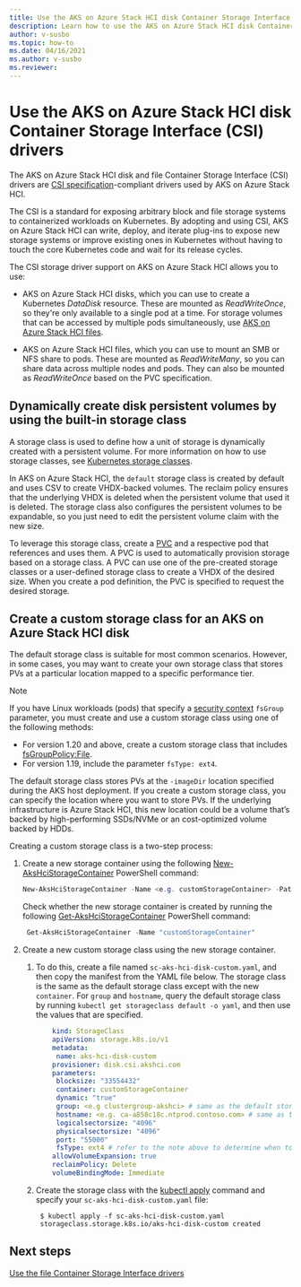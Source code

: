 ```yaml
---
title: Use the AKS on Azure Stack HCI disk Container Storage Interface (CSI) drivers
description: Learn how to use the AKS on Azure Stack HCI disk Container Storage Interface (CSI) drivers.
author: v-susbo
ms.topic: how-to
ms.date: 04/16/2021
ms.author: v-susbo
ms.reviewer: 
---
```


# Use the AKS on Azure Stack HCI disk Container Storage Interface (CSI) drivers
The AKS on Azure Stack HCI disk and file Container Storage Interface (CSI) drivers are [CSI specification](https://github.com/container-storage-interface/spec/blob/master/spec.md)-compliant drivers used by AKS on Azure Stack HCI.

The CSI is a standard for exposing arbitrary block and file storage systems to containerized workloads on Kubernetes. By adopting and using CSI, AKS on Azure Stack HCI can write, deploy, and iterate plug-ins to expose new storage systems or improve existing ones in Kubernetes without having to touch the core Kubernetes code and wait for its release cycles.

The CSI storage driver support on AKS on Azure Stack HCI allows you to use:

- AKS on Azure Stack HCI disks, which you can use to create a Kubernetes *DataDisk* resource. These are mounted as *ReadWriteOnce*, so they're only available to a single pod at a time. For storage volumes that can be accessed by multiple pods simultaneously, use [AKS on Azure Stack HCI files](./container-storage-interface-files.md).

- AKS on Azure Stack HCI files, which you can use to mount an SMB or NFS share to pods. These are mounted as *ReadWriteMany*, so you can share data across multiple nodes and pods. They can also be mounted as *ReadWriteOnce* based on the PVC specification.

## Dynamically create disk persistent volumes by using the built-in storage class
A storage class is used to define how a unit of storage is dynamically created with a persistent volume. For more information on how to use storage classes, see [Kubernetes storage classes](https://kubernetes.io/docs/concepts/storage/storage-classes/). 

In AKS on Azure Stack HCI, the `default` storage class is created by default and uses CSV to create VHDX-backed volumes. The reclaim policy ensures that the underlying VHDX is deleted when the persistent volume that used it is deleted. The storage class also configures the persistent volumes to be expandable, so you just need to edit the persistent volume claim with the new size.

To leverage this storage class, create a [PVC](https://kubernetes.io/docs/concepts/storage/persistent-volumes/) and a respective pod that references and uses them. A PVC is used to automatically provision storage based on a storage class. A PVC can use one of the pre-created storage classes or a user-defined storage class to create a VHDX of the desired size. When you create a pod definition, the PVC is specified to request the desired storage.

## Create a custom storage class for an AKS on Azure Stack HCI disk

The default storage class is suitable for most common scenarios. However, in some cases, you may want to create your own storage class that stores PVs at a particular location mapped to a specific performance tier.

> [!NOTE]
> If you have Linux workloads (pods) that specify a [security context](https://kubernetes.io/docs/tasks/configure-pod-container/security-context/) `fsGroup` parameter, you must create and use a custom storage class using one of the following methods:
>  - For version 1.20 and above, create a custom storage class that includes [fsGroupPolicy:File](https://kubernetes-csi.github.io/docs/support-fsgroup.html).
>  - For version 1.19, include the parameter `fsType: ext4`.

The default storage class stores PVs at the `-imageDir` location specified during the AKS host deployment. If you create a custom storage class, you can specify the location where you want to store PVs. If the underlying infrastructure is Azure Stack HCI, this new location could be a volume that’s backed by high-performing SSDs/NVMe or an cost-optimized volume backed by HDDs.

Creating a custom storage class is a two-step process:

1. Create a new storage container using the following [New-AksHciStorageContainer](new-akshcistoragecontainer.md) PowerShell command:

	```powershell
   New-AksHciStorageContainer -Name <e.g. customStorageContainer> -Path <shared storage path>
   ```
   
   Check whether the new storage container is created by running the following [Get-AksHciStorageContainer](get-akshcistoragecontainer.md) PowerShell command:

   ```powershell
	Get-AksHciStorageContainer -Name "customStorageContainer"
   ```

2. Create a new custom storage class using the new storage container. 
   
   1. To do this, create a file named `sc-aks-hci-disk-custom.yaml`, and then copy the manifest from the YAML file below. The storage class is the same as the default storage class except with the new `container`. For `group` and `hostname`, query the default storage class by running `kubectl get storageclass default -o yaml`, and then use the values that are specified.

      ```yaml
          kind: StorageClass
          apiVersion: storage.k8s.io/v1
          metadata:
           name: aks-hci-disk-custom
          provisioner: disk.csi.akshci.com
          parameters:
           blocksize: "33554432"
           container: customStorageContainer
           dynamic: "true"
           group: <e.g clustergroup-akshci> # same as the default storageclass
           hostname: <e.g. ca-a858c18c.ntprod.contoso.com> # same as the default storageclass
           logicalsectorsize: "4096"
           physicalsectorsize: "4096"
           port: "55000"
	       fsType: ext4 # refer to the note above to determine when to include this parameter
          allowVolumeExpansion: true
          reclaimPolicy: Delete
          volumeBindingMode: Immediate
      ```

   2. Create the storage class with the [kubectl apply](https://kubernetes.io/docs/reference/generated/kubectl/kubectl-commands#apply/) command and specify your `sc-aks-hci-disk-custom.yaml` file: 
  
      ```console
       $ kubectl apply -f sc-aks-hci-disk-custom.yaml
       storageclass.storage.k8s.io/aks-hci-disk-custom created
      ``` 

## Next steps

[Use the file Container Storage Interface drivers](./container-storage-interface-files.md)